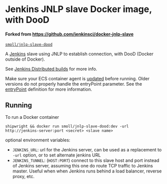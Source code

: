 # Jenkins JNLP slave Docker image, with DooD

#### Forked from https://github.com/jenkinsci/docker-jnlp-slave

[`smoll/jnlp-slave-dood`](https://hub.docker.com/r/smoll/jnlp-slave-dood/)

A [Jenkins](https://jenkins-ci.org) slave using JNLP to establish connection, with DooD (Docker outside of Docker).

See [Jenkins Distributed builds](https://wiki.jenkins-ci.org/display/JENKINS/Distributed+builds) for more info.

Make sure your ECS container agent is [updated](http://docs.aws.amazon.com/AmazonECS/latest/developerguide/ecs-agent-update.html) before running. Older versions do not properly handle the entryPoint parameter. See the [entryPoint](http://docs.aws.amazon.com/AmazonECS/latest/developerguide/task_definition_parameters.html#container_definitions) definition for more information.

## Running

To run a Docker container

    shipwright && docker run smoll/jnlp-slave-dood:dev -url http://jenkins-server:port <secret> <slave name>

optional environment variables:

* `JENKINS_URL`: url for the Jenkins server, can be used as a replacement to `-url` option, or to set alternate jenkins URL
* `JENKINS_TUNNEL`: (`HOST:PORT`) connect to this slave host and port instead of Jenkins server, assuming this one do route TCP traffic to Jenkins master. Useful when when Jenkins runs behind a load balancer, reverse proxy, etc.

